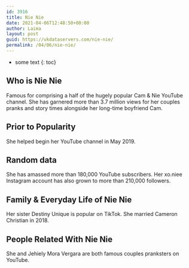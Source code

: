 ```yaml
---
id: 3916
title: Nie Nie
date: 2021-04-06T12:48:50+00:00
author: Laima
layout: post
guid: https://ukdataservers.com/nie-nie/
permalink: /04/06/nie-nie/
---
```


* some text
{: toc}


## Who is Nie Nie
                  
                  
                  
Famous for comprising a half of the hugely popular Cam & Nie YouTube channel. She has garnered more than 3.7 million views for her couples pranks and story times alongside her long-time boyfriend Cam.
                  
              
            
              
            
                
                
                
## Prior to Popularity
                  
                  
                  
She helped begin her YouTube channel in May 2019.
                  
              
            
              
            
                
                
                
## Random data
                  
                  
                  
She has amassed more than 180,000 YouTube subscribers. Her xo.niee Instagram account has also grown to more than 210,000 followers. 
                  
              
            
              
            
                
                
                
## Family & Everyday Life of Nie Nie
                  
                  
                  
Her sister Destiny Unique is popular on TikTok. She married Cameron Christian in 2018.
                  
              
            
              
            
                
                
                
## People Related With Nie Nie
                  
                  
                  
She and Jehiely Mora Vergara are both famous couples pranksters on YouTube. 
                  
              
            
              
            
                
              
            
              
              
            
            
              
            
          
          
          